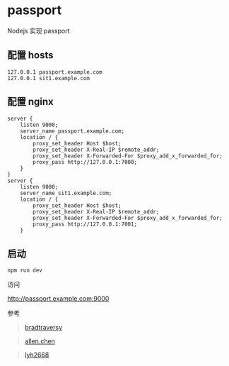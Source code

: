 # passport

Nodejs 实现 passport

## 配置 hosts

    127.0.0.1 passport.example.com
    127.0.0.1 sit1.example.com

## 配置 nginx
    server {
        listen 9000;
        server_name passport.example.com;
        location / {
            proxy_set_header Host $host;
            proxy_set_header X-Real-IP $remote_addr;
            proxy_set_header X-Forwarded-For $proxy_add_x_forwarded_for;
            proxy_pass http://127.0.0.1:7000;
        }
    }
    server {
        listen 9000;
        server_name sit1.example.com;
        location / {
            proxy_set_header Host $host;
            proxy_set_header X-Real-IP $remote_addr;
            proxy_set_header X-Forwarded-For $proxy_add_x_forwarded_for;
            proxy_pass http://127.0.0.1:7001;
        }

## 启动

`npm run dev`

访问

http://passport.example.com:9000

参考

> [bradtraversy](https://github.com/bradtraversy/node_passport_login)

> [allen.chen](https://github.com/chsipeng)

> [lyh2668](https://github.com/lyh2668/node-sso)